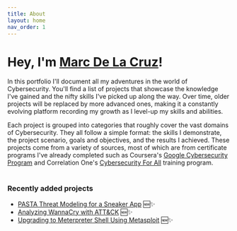 ```yaml
---
title: About
layout: home
nav_order: 1
---
```


# Hey, I'm <a href="https://www.linkedin.com/in/marcdlc/" target="_blank">Marc De La Cruz</a>!
 In this portfolio I'll document all my adventures in the world of Cybersecurity. You'll find a list of projects that showcase the knowledge I've gained and the nifty skills I've picked up along the way. Over time, older projects will be replaced by more advanced ones, making it a constantly evolving platform recording my growth as I level-up my skills and abilities.

Each project is grouped into categories that roughly cover the vast domains of Cybersecurity. They all follow a simple format: the skills I demonstrate, the project scenario, goals and objectives, and the results I achieved. These projects come from a variety of sources, most of which are from certificate programs I've already completed such as Coursera's <a href="https://www.credly.com/badges/2dd1e480-11bc-4096-ad6f-8760fb1b0fb4/public_url" target="_blank">Google Cybersecurity Program</a> and Correlation One's <a href="https://www.credential.net/ea8c2364-f3a0-4afb-8bef-2bdbcf2a520b#gs.22v02z" target="_blank">Cybersecurity For All</a> training program. 
<br>
<br>

### Recently added projects 
- [PASTA Threat Modeling for a Sneaker App](/pasta_shoeapp) 🆕✨
- [Analyzing WannaCry with ATT&CK](/wannacry) 🆕✨
- [Upgrading to Meterpreter Shell Using Metasploit](/metasploit1) 🆕✨
